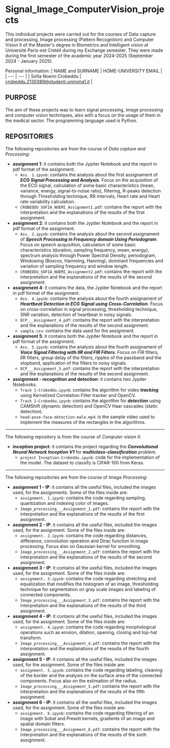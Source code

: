 # Signal_Image_ComputerVision_projects

This individual projects were carried out for the courses of Data capture and processing, Image processing (Pattern Recognition) and Computer Vision II of the Master's degree in Biometrics and Intelligent vision at Université Paris-est Cretéil during my Exchange semester. They were made during the first semester of the academic year 2024-2025 (September 2024 - January 2025).

Personal information:
| NAME and SURNAME | HOME-UNIVERSITY EMAIL |
| --- | --- |
| Sofia Noemi Crobeddu | crobeddu.2130389@studenti.uniroma1.it | 

## PURPOSE

The aim of these projects was to learn signal processing, image processing and computer vision techniques, also with a focus on the usage of them in the medical sector. The programming language used is Python.

## REPOSITORIES

The following repositories are from the course of *Data capture and Processing*:
- **assignment 1**: it contains both the Jypiter Notebook and the report in pdf format of the assignment.
  - `Ass. 1.ipynb`: contains the analysis about the first assignament of ***ECG Signal Processing and Analysis***. Focus on the acquisition of the ECG signal, calculation of some basic characteristics (mean, variance, energy, signal-to-noise ratio), filtering, R-peaks detection through Thresholding technique, RR intervals, Heart rate and Heart rate variability calculation. 
  - `CROBEDDU_SOFIA_NOEMI_Assignment1.pdf`: contains the report with the interpretation and the explanations of the results of the first assignment.
- **assignment 2**: it contains both the Jypiter Notebook and the report in pdf format of the assignment.
  - `Ass. 2.ipynb`: contains the analysis about the second assignament of ***Speech Processing in Frequency domain Using Periodogram***. Focus on speech acquisition, calculation of some basic characteristics (duration, sampling frequency, mean, energy), spectrum analysis through Power Spectral Density, periodogram, Windowing (Boxcox, Hamming, Hanning), dominant frequencies and variation of sampling frequency and window length.
  - `CROBEDDU_SOFIA_NOEMI_Assignment2.pdf`: contains the report with the interpretation and the explanations of the results of the second assignment.
- **assignment 4**: it contains the data, the Jypiter Notebook and the report in pdf format of the assignment.
  - `Ass. 4.ipynb`: contains the analysis about the fourth assignament of ***Heartbeat Detection in ECG Signal using Cross-Correlation***. Focus on cross-correlation in signal processing, thresholding technique, SNR variation, detection of heartbeat in noisy signals.
  - `DCP___Assignment_4.pdf`: contains the report with the interpretation and the explanations of the results of the second assignment.
  - `sample.csv`: contains the data used for the assignment.
- **assignment 5**: it contains both the Jypiter Notebook and the report in pdf format of the assignment.
  - `Ass. 5.ipynb`: contains the analysis about the fourth assignament of ***Voice Signal Filtering with IIR and FIR Filters***. Focus on FIR filters, IIR filters, group delay of the filters, ripples of the passband and the stopband, application of the filters to noisy signals.
  - `DCP___Assignment_5.pdf`: contains the report with the interpretation and the explanations of the results of the second assignment.
- **assignment - recognition and detection**: it contains two Jypiter Notebooks.
  - `Track 1-Crobeddu.ipynb`: contains the algorithm for video ***tracking*** using Kernelized Correlation Filter tracker and OpenCV.
  - `Track 2-Crobeddu.ipynb`: contains the algorithm for ***detection*** using CAMShift (dynamic detection) and OpenCV Haar cascades (static detection).
  - `head-pose-face-detection-male.mp4`: is the sample video used to implement the measures of the rectangles in the algorithms.
-------------------------------------------------------------------------------------------------------------------------------------------------------------------------------------------------------------
The following repository is from the course of *Computer vision II*:
- **inception project**: it contains the project regarding the ***Convolutional Neural Network Inception V1*** for ***multiclass-classification*** problem.
  - `project Inception-Crobeddu.ipynb`: code for the implementation of the model. The dataset to classify is CIFAR-100 from Keras.
-------------------------------------------------------------------------------------------------------------------------------------------------------------------------------------------------------------
The following repositories are from the course of *Image Processing*:
- **assignment 1 - IP**: it contains all the useful files, included the images used, for the assignments. Some of the files inside are:
  - `assignment. 1.ipynb`: contains the code regarding sampling, quantization and indexing color of images.   
  - `Image_processing___Assignment_1.pdf`: contains the report with the interpretation and the explanations of the results of the first assignment.
- **assignment 2 - IP**: it contains all the useful files, included the images used, for the assignment. Some of the files inside are:
  - `assignment. 2.ipynb`: contains the code regarding distances, difference, convolution operation and Dirac function in image processing. Focus also on Gaussian kernel for smoothing.  
  - `Image_processing___Assignment_2.pdf`: contains the report with the interpretation and the explanations of the results of the second assignment.
- **assignment 3 - IP**: it contains all the useful files, included the images used, for the assignment. Some of the files inside are:
  - `assignment. 3.ipynb`: contains the code regarding stretching and equalization that modifies the histogram of an image, thresholding technique for segmentation on gray scale images and labeling of connected components.
  - `Image_processing___Assignment_3.pdf`: contains the report with the interpretation and the explanations of the results of the third assignment.
- **assignment 4 - IP**: it contains all the useful files, included the images used, for the assignment. Some of the files inside are:
  - `assignment. 4.ipynb`: contains the code regarding morphological operations such as erosion, dilation, opening, closing and top-hat transform. 
  - `Image_processing___Assignment_4.pdf`: contains the report with the interpretation and the explanations of the results of the fourth assignment.
- **assignment 5 - IP**: it contains all the useful files, included the images used, for the assignment. Some of the files inside are:
  - `assignment. 5.ipynb`: contains the code regarding labeling, cleaning of the border and the analysis on the surface area of the connected components. Focus also on the estimation of the radius.   
  - `Image_processing___Assignment_5.pdf`: contains the report with the interpretation and the explanations of the results of the fifth assignment.
- **assignment 6 - IP**: it contains all the useful files, included the images used, for the assignment. Some of the files inside are:
  - `assignment. 6.ipynb`: contains the code regarding filtering of an image with Sobel and Prewitt kernels, gradients of an image and spatial domain filters.   
  - `Image_processing___Assignment_6.pdf`: contains the report with the interpretation and the explanations of the results of the sixth assignment.
